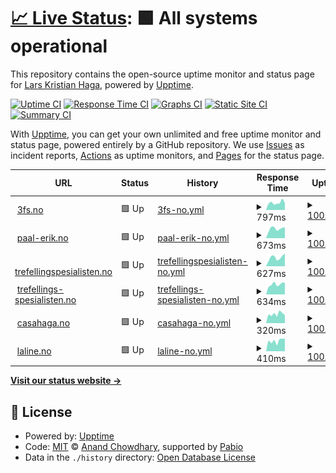 # [📈 Live Status](https://larskristianhaga.github.io/uptime-monitor): <!--live status--> **🟩 All systems operational**

This repository contains the open-source uptime monitor and status page for [Lars Kristian Haga](https://www.linkedin.com/in/larskhaga/), powered by [Upptime](https://github.com/upptime/upptime).

[![Uptime CI](https://github.com/larskristianhaga/uptime-monitor/workflows/Uptime%20CI/badge.svg)](https://github.com/larskristianhaga/uptime-monitor/actions?query=workflow%3A%22Uptime+CI%22)
[![Response Time CI](https://github.com/larskristianhaga/uptime-monitor/workflows/Response%20Time%20CI/badge.svg)](https://github.com/larskristianhaga/uptime-monitor/actions?query=workflow%3A%22Response+Time+CI%22)
[![Graphs CI](https://github.com/larskristianhaga/uptime-monitor/workflows/Graphs%20CI/badge.svg)](https://github.com/larskristianhaga/uptime-monitor/actions?query=workflow%3A%22Graphs+CI%22)
[![Static Site CI](https://github.com/larskristianhaga/uptime-monitor/workflows/Static%20Site%20CI/badge.svg)](https://github.com/larskristianhaga/uptime-monitor/actions?query=workflow%3A%22Static+Site+CI%22)
[![Summary CI](https://github.com/larskristianhaga/uptime-monitor/workflows/Summary%20CI/badge.svg)](https://github.com/larskristianhaga/uptime-monitor/actions?query=workflow%3A%22Summary+CI%22)

With [Upptime](https://upptime.js.org), you can get your own unlimited and free uptime monitor and status page, powered entirely by a GitHub repository. We use [Issues](https://github.com/larskristianhaga/uptime-monitor/issues) as incident reports, [Actions](https://github.com/larskristianhaga/uptime-monitor/actions) as uptime monitors, and [Pages](https://larskristianhaga.github.io/uptime-monitor) for the status page.

<!--start: status pages-->
<!-- This summary is generated by Upptime (https://github.com/upptime/upptime) -->
<!-- Do not edit this manually, your changes will be overwritten -->
<!-- prettier-ignore -->
| URL | Status | History | Response Time | Uptime |
| --- | ------ | ------- | ------------- | ------ |
| <img alt="" src="https://icons.duckduckgo.com/ip3/3fs.no.ico" height="13"> [3fs.no](https://3fs.no) | 🟩 Up | [3fs-no.yml](https://github.com/larskristianhaga/uptime-monitor/commits/HEAD/history/3fs-no.yml) | <details><summary><img alt="Response time graph" src="./graphs/3fs-no/response-time-week.png" height="20"> 797ms</summary><br><a href="https://larskristianhaga.github.io/uptime-monitor/history/3fs-no"><img alt="Response time 919" src="https://img.shields.io/endpoint?url=https%3A%2F%2Fraw.githubusercontent.com%2Flarskristianhaga%2Fuptime-monitor%2FHEAD%2Fapi%2F3fs-no%2Fresponse-time.json"></a><br><a href="https://larskristianhaga.github.io/uptime-monitor/history/3fs-no"><img alt="24-hour response time 761" src="https://img.shields.io/endpoint?url=https%3A%2F%2Fraw.githubusercontent.com%2Flarskristianhaga%2Fuptime-monitor%2FHEAD%2Fapi%2F3fs-no%2Fresponse-time-day.json"></a><br><a href="https://larskristianhaga.github.io/uptime-monitor/history/3fs-no"><img alt="7-day response time 797" src="https://img.shields.io/endpoint?url=https%3A%2F%2Fraw.githubusercontent.com%2Flarskristianhaga%2Fuptime-monitor%2FHEAD%2Fapi%2F3fs-no%2Fresponse-time-week.json"></a><br><a href="https://larskristianhaga.github.io/uptime-monitor/history/3fs-no"><img alt="30-day response time 775" src="https://img.shields.io/endpoint?url=https%3A%2F%2Fraw.githubusercontent.com%2Flarskristianhaga%2Fuptime-monitor%2FHEAD%2Fapi%2F3fs-no%2Fresponse-time-month.json"></a><br><a href="https://larskristianhaga.github.io/uptime-monitor/history/3fs-no"><img alt="1-year response time 919" src="https://img.shields.io/endpoint?url=https%3A%2F%2Fraw.githubusercontent.com%2Flarskristianhaga%2Fuptime-monitor%2FHEAD%2Fapi%2F3fs-no%2Fresponse-time-year.json"></a></details> | <details><summary><a href="https://larskristianhaga.github.io/uptime-monitor/history/3fs-no">100.00%</a></summary><a href="https://larskristianhaga.github.io/uptime-monitor/history/3fs-no"><img alt="All-time uptime 100.00%" src="https://img.shields.io/endpoint?url=https%3A%2F%2Fraw.githubusercontent.com%2Flarskristianhaga%2Fuptime-monitor%2FHEAD%2Fapi%2F3fs-no%2Fuptime.json"></a><br><a href="https://larskristianhaga.github.io/uptime-monitor/history/3fs-no"><img alt="24-hour uptime 100.00%" src="https://img.shields.io/endpoint?url=https%3A%2F%2Fraw.githubusercontent.com%2Flarskristianhaga%2Fuptime-monitor%2FHEAD%2Fapi%2F3fs-no%2Fuptime-day.json"></a><br><a href="https://larskristianhaga.github.io/uptime-monitor/history/3fs-no"><img alt="7-day uptime 100.00%" src="https://img.shields.io/endpoint?url=https%3A%2F%2Fraw.githubusercontent.com%2Flarskristianhaga%2Fuptime-monitor%2FHEAD%2Fapi%2F3fs-no%2Fuptime-week.json"></a><br><a href="https://larskristianhaga.github.io/uptime-monitor/history/3fs-no"><img alt="30-day uptime 100.00%" src="https://img.shields.io/endpoint?url=https%3A%2F%2Fraw.githubusercontent.com%2Flarskristianhaga%2Fuptime-monitor%2FHEAD%2Fapi%2F3fs-no%2Fuptime-month.json"></a><br><a href="https://larskristianhaga.github.io/uptime-monitor/history/3fs-no"><img alt="1-year uptime 100.00%" src="https://img.shields.io/endpoint?url=https%3A%2F%2Fraw.githubusercontent.com%2Flarskristianhaga%2Fuptime-monitor%2FHEAD%2Fapi%2F3fs-no%2Fuptime-year.json"></a></details>
| <img alt="" src="https://icons.duckduckgo.com/ip3/paal-erik.no.ico" height="13"> [paal-erik.no](http://paal-erik.no) | 🟩 Up | [paal-erik-no.yml](https://github.com/larskristianhaga/uptime-monitor/commits/HEAD/history/paal-erik-no.yml) | <details><summary><img alt="Response time graph" src="./graphs/paal-erik-no/response-time-week.png" height="20"> 673ms</summary><br><a href="https://larskristianhaga.github.io/uptime-monitor/history/paal-erik-no"><img alt="Response time 690" src="https://img.shields.io/endpoint?url=https%3A%2F%2Fraw.githubusercontent.com%2Flarskristianhaga%2Fuptime-monitor%2FHEAD%2Fapi%2Fpaal-erik-no%2Fresponse-time.json"></a><br><a href="https://larskristianhaga.github.io/uptime-monitor/history/paal-erik-no"><img alt="24-hour response time 757" src="https://img.shields.io/endpoint?url=https%3A%2F%2Fraw.githubusercontent.com%2Flarskristianhaga%2Fuptime-monitor%2FHEAD%2Fapi%2Fpaal-erik-no%2Fresponse-time-day.json"></a><br><a href="https://larskristianhaga.github.io/uptime-monitor/history/paal-erik-no"><img alt="7-day response time 673" src="https://img.shields.io/endpoint?url=https%3A%2F%2Fraw.githubusercontent.com%2Flarskristianhaga%2Fuptime-monitor%2FHEAD%2Fapi%2Fpaal-erik-no%2Fresponse-time-week.json"></a><br><a href="https://larskristianhaga.github.io/uptime-monitor/history/paal-erik-no"><img alt="30-day response time 670" src="https://img.shields.io/endpoint?url=https%3A%2F%2Fraw.githubusercontent.com%2Flarskristianhaga%2Fuptime-monitor%2FHEAD%2Fapi%2Fpaal-erik-no%2Fresponse-time-month.json"></a><br><a href="https://larskristianhaga.github.io/uptime-monitor/history/paal-erik-no"><img alt="1-year response time 690" src="https://img.shields.io/endpoint?url=https%3A%2F%2Fraw.githubusercontent.com%2Flarskristianhaga%2Fuptime-monitor%2FHEAD%2Fapi%2Fpaal-erik-no%2Fresponse-time-year.json"></a></details> | <details><summary><a href="https://larskristianhaga.github.io/uptime-monitor/history/paal-erik-no">100.00%</a></summary><a href="https://larskristianhaga.github.io/uptime-monitor/history/paal-erik-no"><img alt="All-time uptime 100.00%" src="https://img.shields.io/endpoint?url=https%3A%2F%2Fraw.githubusercontent.com%2Flarskristianhaga%2Fuptime-monitor%2FHEAD%2Fapi%2Fpaal-erik-no%2Fuptime.json"></a><br><a href="https://larskristianhaga.github.io/uptime-monitor/history/paal-erik-no"><img alt="24-hour uptime 100.00%" src="https://img.shields.io/endpoint?url=https%3A%2F%2Fraw.githubusercontent.com%2Flarskristianhaga%2Fuptime-monitor%2FHEAD%2Fapi%2Fpaal-erik-no%2Fuptime-day.json"></a><br><a href="https://larskristianhaga.github.io/uptime-monitor/history/paal-erik-no"><img alt="7-day uptime 100.00%" src="https://img.shields.io/endpoint?url=https%3A%2F%2Fraw.githubusercontent.com%2Flarskristianhaga%2Fuptime-monitor%2FHEAD%2Fapi%2Fpaal-erik-no%2Fuptime-week.json"></a><br><a href="https://larskristianhaga.github.io/uptime-monitor/history/paal-erik-no"><img alt="30-day uptime 100.00%" src="https://img.shields.io/endpoint?url=https%3A%2F%2Fraw.githubusercontent.com%2Flarskristianhaga%2Fuptime-monitor%2FHEAD%2Fapi%2Fpaal-erik-no%2Fuptime-month.json"></a><br><a href="https://larskristianhaga.github.io/uptime-monitor/history/paal-erik-no"><img alt="1-year uptime 100.00%" src="https://img.shields.io/endpoint?url=https%3A%2F%2Fraw.githubusercontent.com%2Flarskristianhaga%2Fuptime-monitor%2FHEAD%2Fapi%2Fpaal-erik-no%2Fuptime-year.json"></a></details>
| <img alt="" src="https://icons.duckduckgo.com/ip3/trefellingspesialisten.no.ico" height="13"> [trefellingspesialisten.no](http://trefellingspesialisten.no) | 🟩 Up | [trefellingspesialisten-no.yml](https://github.com/larskristianhaga/uptime-monitor/commits/HEAD/history/trefellingspesialisten-no.yml) | <details><summary><img alt="Response time graph" src="./graphs/trefellingspesialisten-no/response-time-week.png" height="20"> 627ms</summary><br><a href="https://larskristianhaga.github.io/uptime-monitor/history/trefellingspesialisten-no"><img alt="Response time 645" src="https://img.shields.io/endpoint?url=https%3A%2F%2Fraw.githubusercontent.com%2Flarskristianhaga%2Fuptime-monitor%2FHEAD%2Fapi%2Ftrefellingspesialisten-no%2Fresponse-time.json"></a><br><a href="https://larskristianhaga.github.io/uptime-monitor/history/trefellingspesialisten-no"><img alt="24-hour response time 894" src="https://img.shields.io/endpoint?url=https%3A%2F%2Fraw.githubusercontent.com%2Flarskristianhaga%2Fuptime-monitor%2FHEAD%2Fapi%2Ftrefellingspesialisten-no%2Fresponse-time-day.json"></a><br><a href="https://larskristianhaga.github.io/uptime-monitor/history/trefellingspesialisten-no"><img alt="7-day response time 627" src="https://img.shields.io/endpoint?url=https%3A%2F%2Fraw.githubusercontent.com%2Flarskristianhaga%2Fuptime-monitor%2FHEAD%2Fapi%2Ftrefellingspesialisten-no%2Fresponse-time-week.json"></a><br><a href="https://larskristianhaga.github.io/uptime-monitor/history/trefellingspesialisten-no"><img alt="30-day response time 620" src="https://img.shields.io/endpoint?url=https%3A%2F%2Fraw.githubusercontent.com%2Flarskristianhaga%2Fuptime-monitor%2FHEAD%2Fapi%2Ftrefellingspesialisten-no%2Fresponse-time-month.json"></a><br><a href="https://larskristianhaga.github.io/uptime-monitor/history/trefellingspesialisten-no"><img alt="1-year response time 645" src="https://img.shields.io/endpoint?url=https%3A%2F%2Fraw.githubusercontent.com%2Flarskristianhaga%2Fuptime-monitor%2FHEAD%2Fapi%2Ftrefellingspesialisten-no%2Fresponse-time-year.json"></a></details> | <details><summary><a href="https://larskristianhaga.github.io/uptime-monitor/history/trefellingspesialisten-no">100.00%</a></summary><a href="https://larskristianhaga.github.io/uptime-monitor/history/trefellingspesialisten-no"><img alt="All-time uptime 100.00%" src="https://img.shields.io/endpoint?url=https%3A%2F%2Fraw.githubusercontent.com%2Flarskristianhaga%2Fuptime-monitor%2FHEAD%2Fapi%2Ftrefellingspesialisten-no%2Fuptime.json"></a><br><a href="https://larskristianhaga.github.io/uptime-monitor/history/trefellingspesialisten-no"><img alt="24-hour uptime 100.00%" src="https://img.shields.io/endpoint?url=https%3A%2F%2Fraw.githubusercontent.com%2Flarskristianhaga%2Fuptime-monitor%2FHEAD%2Fapi%2Ftrefellingspesialisten-no%2Fuptime-day.json"></a><br><a href="https://larskristianhaga.github.io/uptime-monitor/history/trefellingspesialisten-no"><img alt="7-day uptime 100.00%" src="https://img.shields.io/endpoint?url=https%3A%2F%2Fraw.githubusercontent.com%2Flarskristianhaga%2Fuptime-monitor%2FHEAD%2Fapi%2Ftrefellingspesialisten-no%2Fuptime-week.json"></a><br><a href="https://larskristianhaga.github.io/uptime-monitor/history/trefellingspesialisten-no"><img alt="30-day uptime 100.00%" src="https://img.shields.io/endpoint?url=https%3A%2F%2Fraw.githubusercontent.com%2Flarskristianhaga%2Fuptime-monitor%2FHEAD%2Fapi%2Ftrefellingspesialisten-no%2Fuptime-month.json"></a><br><a href="https://larskristianhaga.github.io/uptime-monitor/history/trefellingspesialisten-no"><img alt="1-year uptime 100.00%" src="https://img.shields.io/endpoint?url=https%3A%2F%2Fraw.githubusercontent.com%2Flarskristianhaga%2Fuptime-monitor%2FHEAD%2Fapi%2Ftrefellingspesialisten-no%2Fuptime-year.json"></a></details>
| <img alt="" src="https://icons.duckduckgo.com/ip3/trefellings-spesialisten.no.ico" height="13"> [trefellings-spesialisten.no](http://trefellings-spesialisten.no) | 🟩 Up | [trefellings-spesialisten-no.yml](https://github.com/larskristianhaga/uptime-monitor/commits/HEAD/history/trefellings-spesialisten-no.yml) | <details><summary><img alt="Response time graph" src="./graphs/trefellings-spesialisten-no/response-time-week.png" height="20"> 634ms</summary><br><a href="https://larskristianhaga.github.io/uptime-monitor/history/trefellings-spesialisten-no"><img alt="Response time 631" src="https://img.shields.io/endpoint?url=https%3A%2F%2Fraw.githubusercontent.com%2Flarskristianhaga%2Fuptime-monitor%2FHEAD%2Fapi%2Ftrefellings-spesialisten-no%2Fresponse-time.json"></a><br><a href="https://larskristianhaga.github.io/uptime-monitor/history/trefellings-spesialisten-no"><img alt="24-hour response time 719" src="https://img.shields.io/endpoint?url=https%3A%2F%2Fraw.githubusercontent.com%2Flarskristianhaga%2Fuptime-monitor%2FHEAD%2Fapi%2Ftrefellings-spesialisten-no%2Fresponse-time-day.json"></a><br><a href="https://larskristianhaga.github.io/uptime-monitor/history/trefellings-spesialisten-no"><img alt="7-day response time 634" src="https://img.shields.io/endpoint?url=https%3A%2F%2Fraw.githubusercontent.com%2Flarskristianhaga%2Fuptime-monitor%2FHEAD%2Fapi%2Ftrefellings-spesialisten-no%2Fresponse-time-week.json"></a><br><a href="https://larskristianhaga.github.io/uptime-monitor/history/trefellings-spesialisten-no"><img alt="30-day response time 645" src="https://img.shields.io/endpoint?url=https%3A%2F%2Fraw.githubusercontent.com%2Flarskristianhaga%2Fuptime-monitor%2FHEAD%2Fapi%2Ftrefellings-spesialisten-no%2Fresponse-time-month.json"></a><br><a href="https://larskristianhaga.github.io/uptime-monitor/history/trefellings-spesialisten-no"><img alt="1-year response time 631" src="https://img.shields.io/endpoint?url=https%3A%2F%2Fraw.githubusercontent.com%2Flarskristianhaga%2Fuptime-monitor%2FHEAD%2Fapi%2Ftrefellings-spesialisten-no%2Fresponse-time-year.json"></a></details> | <details><summary><a href="https://larskristianhaga.github.io/uptime-monitor/history/trefellings-spesialisten-no">100.00%</a></summary><a href="https://larskristianhaga.github.io/uptime-monitor/history/trefellings-spesialisten-no"><img alt="All-time uptime 100.00%" src="https://img.shields.io/endpoint?url=https%3A%2F%2Fraw.githubusercontent.com%2Flarskristianhaga%2Fuptime-monitor%2FHEAD%2Fapi%2Ftrefellings-spesialisten-no%2Fuptime.json"></a><br><a href="https://larskristianhaga.github.io/uptime-monitor/history/trefellings-spesialisten-no"><img alt="24-hour uptime 100.00%" src="https://img.shields.io/endpoint?url=https%3A%2F%2Fraw.githubusercontent.com%2Flarskristianhaga%2Fuptime-monitor%2FHEAD%2Fapi%2Ftrefellings-spesialisten-no%2Fuptime-day.json"></a><br><a href="https://larskristianhaga.github.io/uptime-monitor/history/trefellings-spesialisten-no"><img alt="7-day uptime 100.00%" src="https://img.shields.io/endpoint?url=https%3A%2F%2Fraw.githubusercontent.com%2Flarskristianhaga%2Fuptime-monitor%2FHEAD%2Fapi%2Ftrefellings-spesialisten-no%2Fuptime-week.json"></a><br><a href="https://larskristianhaga.github.io/uptime-monitor/history/trefellings-spesialisten-no"><img alt="30-day uptime 100.00%" src="https://img.shields.io/endpoint?url=https%3A%2F%2Fraw.githubusercontent.com%2Flarskristianhaga%2Fuptime-monitor%2FHEAD%2Fapi%2Ftrefellings-spesialisten-no%2Fuptime-month.json"></a><br><a href="https://larskristianhaga.github.io/uptime-monitor/history/trefellings-spesialisten-no"><img alt="1-year uptime 100.00%" src="https://img.shields.io/endpoint?url=https%3A%2F%2Fraw.githubusercontent.com%2Flarskristianhaga%2Fuptime-monitor%2FHEAD%2Fapi%2Ftrefellings-spesialisten-no%2Fuptime-year.json"></a></details>
| <img alt="" src="https://icons.duckduckgo.com/ip3/casahaga.no.ico" height="13"> [casahaga.no](https://casahaga.no) | 🟩 Up | [casahaga-no.yml](https://github.com/larskristianhaga/uptime-monitor/commits/HEAD/history/casahaga-no.yml) | <details><summary><img alt="Response time graph" src="./graphs/casahaga-no/response-time-week.png" height="20"> 320ms</summary><br><a href="https://larskristianhaga.github.io/uptime-monitor/history/casahaga-no"><img alt="Response time 415" src="https://img.shields.io/endpoint?url=https%3A%2F%2Fraw.githubusercontent.com%2Flarskristianhaga%2Fuptime-monitor%2FHEAD%2Fapi%2Fcasahaga-no%2Fresponse-time.json"></a><br><a href="https://larskristianhaga.github.io/uptime-monitor/history/casahaga-no"><img alt="24-hour response time 283" src="https://img.shields.io/endpoint?url=https%3A%2F%2Fraw.githubusercontent.com%2Flarskristianhaga%2Fuptime-monitor%2FHEAD%2Fapi%2Fcasahaga-no%2Fresponse-time-day.json"></a><br><a href="https://larskristianhaga.github.io/uptime-monitor/history/casahaga-no"><img alt="7-day response time 320" src="https://img.shields.io/endpoint?url=https%3A%2F%2Fraw.githubusercontent.com%2Flarskristianhaga%2Fuptime-monitor%2FHEAD%2Fapi%2Fcasahaga-no%2Fresponse-time-week.json"></a><br><a href="https://larskristianhaga.github.io/uptime-monitor/history/casahaga-no"><img alt="30-day response time 384" src="https://img.shields.io/endpoint?url=https%3A%2F%2Fraw.githubusercontent.com%2Flarskristianhaga%2Fuptime-monitor%2FHEAD%2Fapi%2Fcasahaga-no%2Fresponse-time-month.json"></a><br><a href="https://larskristianhaga.github.io/uptime-monitor/history/casahaga-no"><img alt="1-year response time 415" src="https://img.shields.io/endpoint?url=https%3A%2F%2Fraw.githubusercontent.com%2Flarskristianhaga%2Fuptime-monitor%2FHEAD%2Fapi%2Fcasahaga-no%2Fresponse-time-year.json"></a></details> | <details><summary><a href="https://larskristianhaga.github.io/uptime-monitor/history/casahaga-no">100.00%</a></summary><a href="https://larskristianhaga.github.io/uptime-monitor/history/casahaga-no"><img alt="All-time uptime 100.00%" src="https://img.shields.io/endpoint?url=https%3A%2F%2Fraw.githubusercontent.com%2Flarskristianhaga%2Fuptime-monitor%2FHEAD%2Fapi%2Fcasahaga-no%2Fuptime.json"></a><br><a href="https://larskristianhaga.github.io/uptime-monitor/history/casahaga-no"><img alt="24-hour uptime 100.00%" src="https://img.shields.io/endpoint?url=https%3A%2F%2Fraw.githubusercontent.com%2Flarskristianhaga%2Fuptime-monitor%2FHEAD%2Fapi%2Fcasahaga-no%2Fuptime-day.json"></a><br><a href="https://larskristianhaga.github.io/uptime-monitor/history/casahaga-no"><img alt="7-day uptime 100.00%" src="https://img.shields.io/endpoint?url=https%3A%2F%2Fraw.githubusercontent.com%2Flarskristianhaga%2Fuptime-monitor%2FHEAD%2Fapi%2Fcasahaga-no%2Fuptime-week.json"></a><br><a href="https://larskristianhaga.github.io/uptime-monitor/history/casahaga-no"><img alt="30-day uptime 100.00%" src="https://img.shields.io/endpoint?url=https%3A%2F%2Fraw.githubusercontent.com%2Flarskristianhaga%2Fuptime-monitor%2FHEAD%2Fapi%2Fcasahaga-no%2Fuptime-month.json"></a><br><a href="https://larskristianhaga.github.io/uptime-monitor/history/casahaga-no"><img alt="1-year uptime 100.00%" src="https://img.shields.io/endpoint?url=https%3A%2F%2Fraw.githubusercontent.com%2Flarskristianhaga%2Fuptime-monitor%2FHEAD%2Fapi%2Fcasahaga-no%2Fuptime-year.json"></a></details>
| <img alt="" src="https://icons.duckduckgo.com/ip3/laline.no.ico" height="13"> [laline.no](https://laline.no) | 🟩 Up | [laline-no.yml](https://github.com/larskristianhaga/uptime-monitor/commits/HEAD/history/laline-no.yml) | <details><summary><img alt="Response time graph" src="./graphs/laline-no/response-time-week.png" height="20"> 410ms</summary><br><a href="https://larskristianhaga.github.io/uptime-monitor/history/laline-no"><img alt="Response time 418" src="https://img.shields.io/endpoint?url=https%3A%2F%2Fraw.githubusercontent.com%2Flarskristianhaga%2Fuptime-monitor%2FHEAD%2Fapi%2Flaline-no%2Fresponse-time.json"></a><br><a href="https://larskristianhaga.github.io/uptime-monitor/history/laline-no"><img alt="24-hour response time 486" src="https://img.shields.io/endpoint?url=https%3A%2F%2Fraw.githubusercontent.com%2Flarskristianhaga%2Fuptime-monitor%2FHEAD%2Fapi%2Flaline-no%2Fresponse-time-day.json"></a><br><a href="https://larskristianhaga.github.io/uptime-monitor/history/laline-no"><img alt="7-day response time 410" src="https://img.shields.io/endpoint?url=https%3A%2F%2Fraw.githubusercontent.com%2Flarskristianhaga%2Fuptime-monitor%2FHEAD%2Fapi%2Flaline-no%2Fresponse-time-week.json"></a><br><a href="https://larskristianhaga.github.io/uptime-monitor/history/laline-no"><img alt="30-day response time 376" src="https://img.shields.io/endpoint?url=https%3A%2F%2Fraw.githubusercontent.com%2Flarskristianhaga%2Fuptime-monitor%2FHEAD%2Fapi%2Flaline-no%2Fresponse-time-month.json"></a><br><a href="https://larskristianhaga.github.io/uptime-monitor/history/laline-no"><img alt="1-year response time 418" src="https://img.shields.io/endpoint?url=https%3A%2F%2Fraw.githubusercontent.com%2Flarskristianhaga%2Fuptime-monitor%2FHEAD%2Fapi%2Flaline-no%2Fresponse-time-year.json"></a></details> | <details><summary><a href="https://larskristianhaga.github.io/uptime-monitor/history/laline-no">100.00%</a></summary><a href="https://larskristianhaga.github.io/uptime-monitor/history/laline-no"><img alt="All-time uptime 100.00%" src="https://img.shields.io/endpoint?url=https%3A%2F%2Fraw.githubusercontent.com%2Flarskristianhaga%2Fuptime-monitor%2FHEAD%2Fapi%2Flaline-no%2Fuptime.json"></a><br><a href="https://larskristianhaga.github.io/uptime-monitor/history/laline-no"><img alt="24-hour uptime 100.00%" src="https://img.shields.io/endpoint?url=https%3A%2F%2Fraw.githubusercontent.com%2Flarskristianhaga%2Fuptime-monitor%2FHEAD%2Fapi%2Flaline-no%2Fuptime-day.json"></a><br><a href="https://larskristianhaga.github.io/uptime-monitor/history/laline-no"><img alt="7-day uptime 100.00%" src="https://img.shields.io/endpoint?url=https%3A%2F%2Fraw.githubusercontent.com%2Flarskristianhaga%2Fuptime-monitor%2FHEAD%2Fapi%2Flaline-no%2Fuptime-week.json"></a><br><a href="https://larskristianhaga.github.io/uptime-monitor/history/laline-no"><img alt="30-day uptime 100.00%" src="https://img.shields.io/endpoint?url=https%3A%2F%2Fraw.githubusercontent.com%2Flarskristianhaga%2Fuptime-monitor%2FHEAD%2Fapi%2Flaline-no%2Fuptime-month.json"></a><br><a href="https://larskristianhaga.github.io/uptime-monitor/history/laline-no"><img alt="1-year uptime 100.00%" src="https://img.shields.io/endpoint?url=https%3A%2F%2Fraw.githubusercontent.com%2Flarskristianhaga%2Fuptime-monitor%2FHEAD%2Fapi%2Flaline-no%2Fuptime-year.json"></a></details>

<!--end: status pages-->

[**Visit our status website →**](https://larskristianhaga.github.io/uptime-monitor)

## 📄 License

- Powered by: [Upptime](https://github.com/upptime/upptime)
- Code: [MIT](./LICENSE) © [Anand Chowdhary](https://anandchowdhary.com), supported by [Pabio](https://pabio.com)
- Data in the `./history` directory: [Open Database License](https://opendatacommons.org/licenses/odbl/1-0/)
